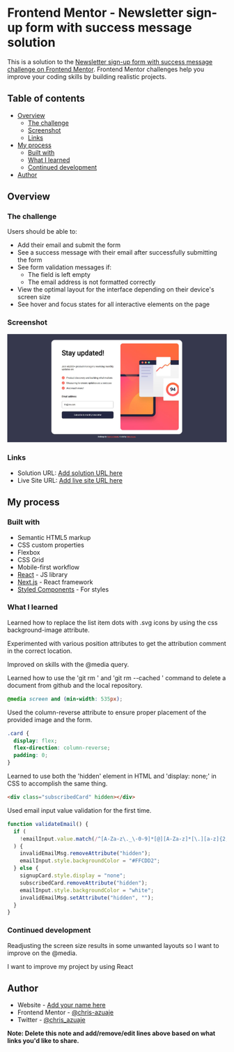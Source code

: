 # Frontend Mentor - Newsletter sign-up form with success message solution

This is a solution to the [Newsletter sign-up form with success message challenge on Frontend Mentor](https://www.frontendmentor.io/challenges/newsletter-signup-form-with-success-message-3FC1AZbNrv). Frontend Mentor challenges help you improve your coding skills by building realistic projects.

## Table of contents

- [Overview](#overview)
  - [The challenge](#the-challenge)
  - [Screenshot](#screenshot)
  - [Links](#links)
- [My process](#my-process)
  - [Built with](#built-with)
  - [What I learned](#what-i-learned)
  - [Continued development](#continued-development)
- [Author](#author)

## Overview

### The challenge

Users should be able to:

- Add their email and submit the form
- See a success message with their email after successfully submitting the form
- See form validation messages if:
  - The field is left empty
  - The email address is not formatted correctly
- View the optimal layout for the interface depending on their device's screen size
- See hover and focus states for all interactive elements on the page

### Screenshot

![Screenshot of Chris Azuaje's solution](./design/screenshot.JPG)

### Links

- Solution URL: [Add solution URL here](https://your-solution-url.com)
- Live Site URL: [Add live site URL here](https://your-live-site-url.com)

## My process

### Built with

- Semantic HTML5 markup
- CSS custom properties
- Flexbox
- CSS Grid
- Mobile-first workflow
- [React](https://reactjs.org/) - JS library
- [Next.js](https://nextjs.org/) - React framework
- [Styled Components](https://styled-components.com/) - For styles

### What I learned

Learned how to replace the list item dots with .svg icons by using the css background-image attribute.

Experimented with various position attributes to get the attribution comment in the correct location.

Improved on skills with the @media query.

Learned how to use the 'git rm <file>' and 'git rm --cached <file>' command to delete a document from github and the local repository.

```css
@media screen and (min-width: 535px);
```

Used the column-reverse attribute to ensure proper placement of the provided image and the form.

```css
.card {
  display: flex;
  flex-direction: column-reverse;
  padding: 0;
}
```

Learned to use both the 'hidden' element in HTML and 'display: none;' in CSS to accomplish the same thing.

```html
<div class="subscribedCard" hidden></div>
```

Used email input value validation for the first time.

```js
function validateEmail() {
  if (
    !emailInput.value.match(/^[A-Za-z\._\-0-9]*[@][A-Za-z]*[\.][a-z]{2,4}$/)
  ) {
    invalidEmailMsg.removeAttribute("hidden");
    emailInput.style.backgroundColor = "#FFCDD2";
  } else {
    signupCard.style.display = "none";
    subscribedCard.removeAttribute("hidden");
    emailInput.style.backgroundColor = "white";
    invalidEmailMsg.setAttribute("hidden", "");
  }
}
```

### Continued development

Readjusting the screen size results in some unwanted layouts so I want to improve on the @media.

I want to improve my project by using React

## Author

- Website - [Add your name here](https://www.your-site.com)
- Frontend Mentor - [@chris-azuaje](https://www.frontendmentor.io/profile/chris-azuaje)
- Twitter - [@chris_azuaje](https://www.twitter.com/chris_azuaje)

**Note: Delete this note and add/remove/edit lines above based on what links you'd like to share.**
